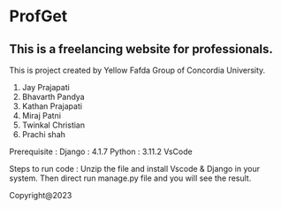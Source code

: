 # ProfGet
This is a freelancing website for professionals.
------------------------------------------------
This is project created by Yellow Fafda Group of Concordia University.

1. Jay Prajapati
2. Bhavarth Pandya
3. Kathan Prajapati
4. Miraj Patni
5. Twinkal Christian
6. Prachi shah

Prerequisite : Django : 4.1.7
              Python : 3.11.2
              VsCode 
            
Steps to run code : Unzip the file and install Vscode & Django in your system. Then direct run manage.py file and you will see the result.

Copyright@2023
